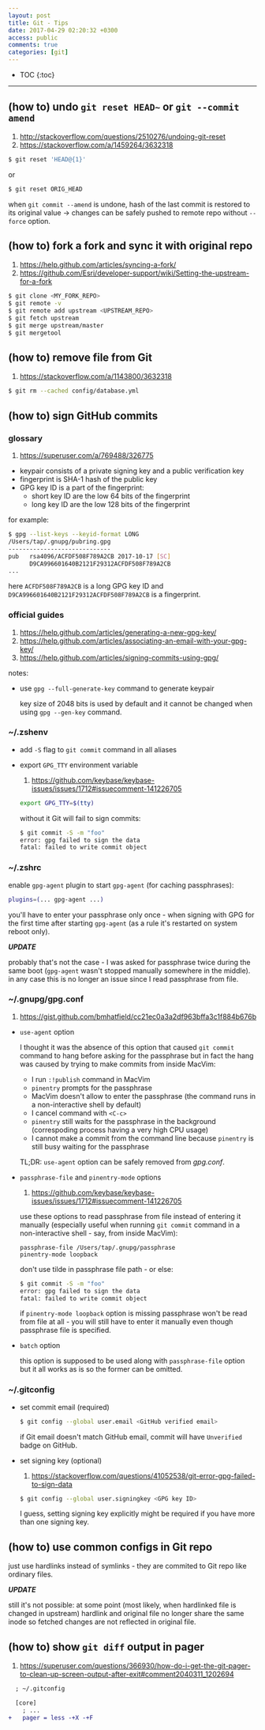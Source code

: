 ```yaml
---
layout: post
title: Git - Tips
date: 2017-04-29 02:20:32 +0300
access: public
comments: true
categories: [git]
---
```


<!-- more -->

* TOC
{:toc}
<hr>

(how to) undo `git reset HEAD~` or `git --commit amend`
-------------------------------------------------------

1. <http://stackoverflow.com/questions/2510276/undoing-git-reset>
2. <https://stackoverflow.com/a/1459264/3632318>

```sh
$ git reset 'HEAD@{1}'
```

or

```sh
$ git reset ORIG_HEAD
```

when `git commit --amend` is undone, hash of the last commit is
restored to its original value -> changes can be safely pushed
to remote repo without `--force` option.

(how to) fork a fork and sync it with original repo
---------------------------------------------------

1. <https://help.github.com/articles/syncing-a-fork/>
2. <https://github.com/Esri/developer-support/wiki/Setting-the-upstream-for-a-fork>

```sh
$ git clone <MY_FORK_REPO>
$ git remote -v
$ git remote add upstream <UPSTREAM_REPO>
$ git fetch upstream
$ git merge upstream/master
$ git mergetool
```

(how to) remove file from Git
-----------------------------

1. <https://stackoverflow.com/a/1143800/3632318>

```sh
$ git rm --cached config/database.yml
```

(how to) sign GitHub commits
----------------------------

### glossary

1. <https://superuser.com/a/769488/326775>

- keypair consists of a private signing key and a public verification key
- fingerprint is SHA-1 hash of the public key
- GPG key ID is a part of the fingerprint:
  - short key ID are the low 64 bits of the fingerprint
  - long key ID are the low 128 bits of the fingerprint

for example:

```sh
$ gpg --list-keys --keyid-format LONG
/Users/tap/.gnupg/pubring.gpg
-----------------------------
pub   rsa4096/ACFDF508F789A2CB 2017-10-17 [SC]
      D9CA996601640B2121F29312ACFDF508F789A2CB
...
```

here `ACFDF508F789A2CB` is a long GPG key ID and
`D9CA996601640B2121F29312ACFDF508F789A2CB` is a fingerprint.

### official guides

1. <https://help.github.com/articles/generating-a-new-gpg-key/>
2. <https://help.github.com/articles/associating-an-email-with-your-gpg-key/>
3. <https://help.github.com/articles/signing-commits-using-gpg/>

notes:

- use `gpg --full-generate-key` command to generate keypair

  key size of 2048 bits is used by default and it cannot be changed
  when using `gpg --gen-key` command.

### ~/.zshenv

- add `-S` flag to `git commit` command in all aliases
- export `GPG_TTY` environment variable

  1. <https://github.com/keybase/keybase-issues/issues/1712#issuecomment-141226705>

  ```zsh
  export GPG_TTY=$(tty)
  ```

  without it Git will fail to sign commits:

  ```sh
  $ git commit -S -m "foo"
  error: gpg failed to sign the data
  fatal: failed to write commit object
  ```

### ~/.zshrc

enable `gpg-agent` plugin to start `gpg-agent` (for caching passphrases):

```zsh
plugins=(... gpg-agent ...)
```

you'll have to enter your passphrase only once - when signing with GPG
for the first time after starting `gpg-agent` (as a rule it's restarted
on system reboot only).

***UPDATE***

probably that's not the case - I was asked for passphrase twice during the
same boot (`gpg-agent` wasn't stopped manually somewhere in the middle).
in any case this is no longer an issue since I read passphrase from file.

### ~/.gnupg/gpg.conf

1. <https://gist.github.com/bmhatfield/cc21ec0a3a2df963bffa3c1f884b676b>

- `use-agent` option

  I thought it was the absence of this option that caused `git commit`
  command to hang before asking for the passphrase but in fact the hang
  was caused by trying to make commits from inside MacVim:

  - I run `:!publish` command in MacVim
  - `pinentry` prompts for the passphrase
  - MacVim doesn't allow to enter the passphrase
    (the command runs in a non-interactive shell by default)
  - I cancel command with `<C-c>`
  - `pinentry` still waits for the passphrase in the background
    (correspoding process having a very high CPU usage)
  - I cannot make a commit from the command line because
    `pinentry` is still busy waiting for the passphrase

  TL;DR: `use-agent` option can be safely removed from _gpg.conf_.

- `passphrase-file` and `pinentry-mode` options

  1. <https://github.com/keybase/keybase-issues/issues/1712#issuecomment-141226705>

  use these options to read passphrase from file instead of entering
  it manually (especially useful when running `git commit` command in
  a non-interactive shell - say, from inside MacVim):

  ```gpg
  passphrase-file /Users/tap/.gnupg/passphrase
  pinentry-mode loopback
  ```

  don't use tilde in passphrase file path - or else:

  ```sh
  $ git commit -S -m "foo"
  error: gpg failed to sign the data
  fatal: failed to write commit object
  ```

  if `pinentry-mode loopback` option is missing passphrase won't be
  read from file at all - you will still have to enter it manually
  even though passphrase file is specified.

- `batch` option

  this option is supposed to be used along with `passphrase-file`
  option but it all works as is so the former can be omitted.

### ~/.gitconfig

- set commit email (required)

  ```sh
  $ git config --global user.email <GitHub verified email>
  ```

  if Git email doesn't match GitHub email,
  commit will have `Unverified` badge on GitHub.

- set signing key (optional)

  1. <https://stackoverflow.com/questions/41052538/git-error-gpg-failed-to-sign-data>

  ```sh
  $ git config --global user.signingkey <GPG key ID>
  ```

  I guess, setting signing key explicitly might be required if
  you have more than one signing key.

(how to) use common configs in Git repo
---------------------------------------

just use hardlinks instead of symlinks - they are commited to Git repo
like ordinary files.

***UPDATE***

still it's not possible: at some point (most likely, when hardlinked file is
changed in upstream) hardlink and original file no longer share the same inode
so fetched changes are not reflected in original file.

(how to) show `git diff` output in pager
----------------------------------------

1. <https://superuser.com/questions/366930/how-do-i-get-the-git-pager-to-clean-up-screen-output-after-exit#comment2040311_1202694>

```diff
  ; ~/.gitconfig

  [core]
    ; ...
+   pager = less -+X -+F
```
